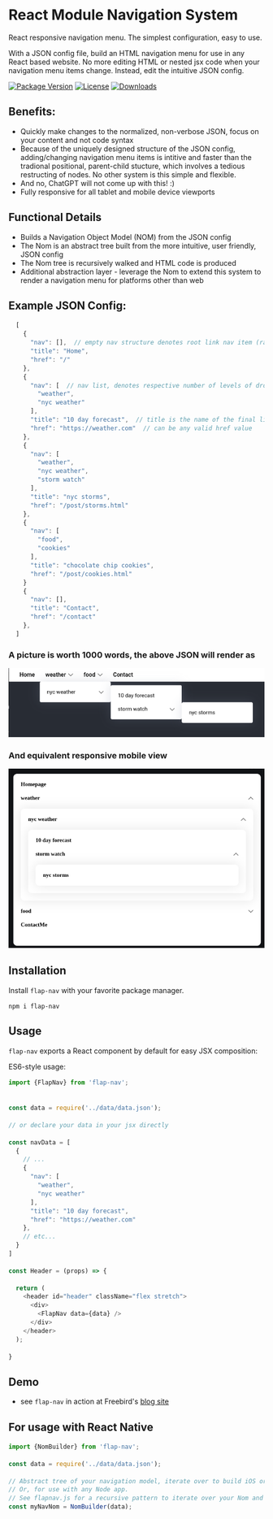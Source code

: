 # React Module Navigation System


React responsive navigation menu.  The simplest configuration, easy to use.

With a JSON config file, build an HTML navigation menu for use in any React based website.  No more editing HTML or nested jsx code when your navigation menu items change.  Instead, edit the intuitive JSON config.  


[![Package Version](https://img.shields.io/npm/v/flap-nav.svg)](https://www.npmjs.com/package/flap-nav)
[![License](https://img.shields.io/github/license/danwfreeman/flap-nav)](https://github.com/danwfreeman/flap-nav/blob/main/LICENSE)
[![Downloads](https://img.shields.io/npm/dm/flap-nav.svg)](http://npm-stat.com/charts.html?package=flap-nav&author=&from=02-23-2023&to=)



## Benefits:
- Quickly make changes to the normalized, non-verbose JSON, focus on your content and not code syntax
- Because of the uniquely designed structure of the JSON config, adding/changing navigation menu items is intitive and faster than the tradional positional, parent-child stucture, which involves a tedious restructing of nodes.  No other system is this simple and flexible.
- And no, ChatGPT will not come up with this!  :)
- Fully responsive for all tablet and mobile device viewports

## Functional Details
- Builds a Navigation Object Model (NOM) from the JSON config
- The Nom is an abstract tree built from the more intuitive, user friendly, JSON config
- The Nom tree is recursively walked and HTML code is produced
- Additional abstraction layer - leverage the Nom to extend this system to render a navigation menu for platforms other than web


## Example JSON Config:


```javascript
  [
    {
      "nav": [],  // empty nav structure denotes root link nav item (rather than a dropdown)
      "title": "Home",
      "href": "/"
    },
    {
      "nav": [  // nav list, denotes respective number of levels of dropdowns
        "weather",  
        "nyc weather"
      ],
      "title": "10 day forecast",  // title is the name of the final link with associated href
      "href": "https://weather.com"  // can be any valid href value
    },
    {
      "nav": [
        "weather",  
        "nyc weather",
        "storm watch"
      ],
      "title": "nyc storms",
      "href": "/post/storms.html"
    },
    {
      "nav": [
        "food",
        "cookies"
      ],
      "title": "chocolate chip cookies",
      "href": "/post/cookies.html"
    }
    {
      "nav": [],  
      "title": "Contact",
      "href": "/contact"
    },    
  ]

```

### A picture is worth 1000 words, the above JSON will render as 

![flap nav from json](/docs/flap-nav-rendered.png)

### And equivalent responsive mobile view

![mobile flap nav from json](/docs/flap-nav-mobile-rendered.png)


## Installation

Install `flap-nav` with your favorite package manager.

```shell
npm i flap-nav
```

## Usage

`flap-nav` exports a React component by default for easy JSX composition:

ES6-style usage:

```javascript
import {FlapNav} from 'flap-nav';


const data = require('../data/data.json');

// or declare your data in your jsx directly

const navData = [
  {
    // ...
    {
      "nav": [   
        "weather",  
        "nyc weather"
      ],
      "title": "10 day forecast",  
      "href": "https://weather.com" 
    },
    // etc...
  }
]

const Header = (props) => {

  return (
    <header id="header" className="flex stretch">
      <div>
        <FlapNav data={data} />
      </div>
    </header>
  );

}

```



## Demo
- see `flap-nav` in action at Freebird's [blog site](https://ironbirdlife.org)



## For usage with React Native

```javascript
import {NomBuilder} from 'flap-nav';

const data = require('../data/data.json');

// Abstract tree of your navigation model, iterate over to build iOS or Android menu systems, for example with React Native
// Or, for use with any Node app.
// See flapnav.js for a recursive pattern to iterate over your Nom and build your menu
const myNavNom = NomBuilder(data); 
```

[link-license]: ./blob/master/LICENSE
[link-npm]: https://www.npmjs.com/package/flap-nav
